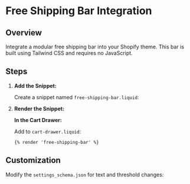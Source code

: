 # Free Shipping Bar Integration

## Overview

Integrate a modular free shipping bar into your Shopify theme. This bar is built using Tailwind CSS and requires no JavaScript.

## Steps

1. **Add the Snippet:**

    Create a snippet named `free-shipping-bar.liquid`:


3. **Render the Snippet:**

    **In the Cart Drawer:**

    Add to `cart-drawer.liquid`:

    ```liquid
    {% render 'free-shipping-bar' %}
    ```


## Customization

Modify the `settings_schema.json` for text and threshold changes:
